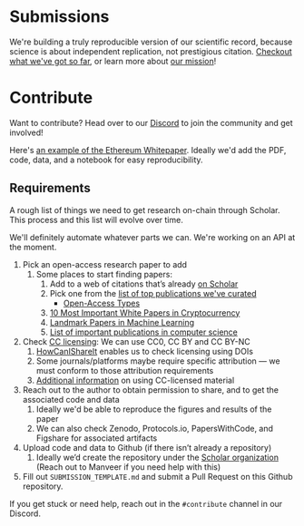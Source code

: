 # Submissions
We're building a truly reproducible version of our scientific record, because science is about independent replication, not prestigious citation.
[Checkout what we've got so far](https://usescholar.org/research), or learn more about [our mission](https://usescholar.org/about)!

# Contribute

Want to contribute? Head over to our [Discord](https://discord.gg/tJmw3UdYZV) to join the community and get involved!

Here's [an example of the Ethereum Whitepaper](https://usescholar.org/research/0). Ideally we'd add the PDF, code, data, and a notebook for easy reproducibility.

## Requirements

A rough list of things we need to get research on-chain through Scholar. This process and this list will evolve over time.

We'll definitely automate whatever parts we can. We're working on an API at the moment.


1. Pick an open-access research paper to add
    1. Some places to start finding papers:
        1. Add to a web of citations that’s already [on Scholar](https://usescholar.org/research)
        2. Pick one from the [list of top publications we've curated](https://docs.google.com/spreadsheets/d/1CtyLJXxYL3c4npu4RJ6VwGhbOS5tzbNx_ov6YPsu_bU/edit?usp=sharing)
            - [Open-Access Types](https://en.wikipedia.org/wiki/Open_access#Colour_naming_system)
        3. [10 Most Important White Papers in Cryptocurrency](https://www.forbes.com/sites/ninabambysheva/2021/02/13/satoshi--company-the-10-most-important-scientific-white-papers-in-development-of-cryptocurrencies/?sh=75ccb2dd2057)
        4. [Landmark Papers in Machine Learning](https://github.com/daturkel/learning-papers)
        5. [List of important publications in computer science](https://en.wikipedia.org/wiki/List_of_important_publications_in_computer_science)
2. Check [CC licensing](https://creativecommons.org/about/cclicenses/): We can use CC0, CC BY and CC BY-NC
    1. [HowCanIShareIt](https://www.howcanishareit.com/) enables us to check licensing using DOIs
    2. Some journals/platforms maybe require specific attribution — we must conform to those attribution requirements
    3. [Additional information](https://creativecommons.org/faq/#for-licensees) on using CC-licensed material
3. Reach out to the author to obtain permission to share, and to get the associated code and data
    1. Ideally we'd be able to reproduce the figures and results of the paper
    1. We can also check Zenodo, Protocols.io, PapersWithCode, and Figshare for associated artifacts
4. Upload code and data to Github (if there isn’t already a repository)
    1. Ideally we’d create the repository under the [Scholar organization](https://github.com/Scholar-Platforms) (Reach out to Manveer if you need help with this)
5. Fill out `SUBMISSION_TEMPLATE.md` and submit a Pull Request on this Github repository.


If you get stuck or need help, reach out in the `#contribute` channel in our Discord.
